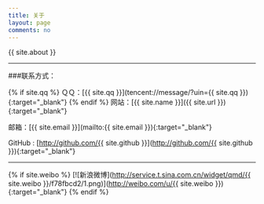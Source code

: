```yaml
---
title: 关于
layout: page
comments: no
---
```


{{ site.about }}

----

###联系方式：

{% if site.qq %}
ＱＱ：[{{ site.qq }}](tencent://message/?uin={{ site.qq }}){:target="_blank"}
{% endif %}
网站：[{{ site.name }}]({{ site.url }}){:target="_blank"}

邮箱：[{{ site.email }}](mailto:{{ site.email }}){:target="_blank"}

GitHub : [http://github.com/{{ site.github }}](http://github.com/{{ site.github }}){:target="_blank"}

----

{% if site.weibo %}
[![新浪微博](http://service.t.sina.com.cn/widget/qmd/{{ site.weibo }}/f78fbcd2/1.png)](http://weibo.com/u/{{ site.weibo }}){:target="_blank"}
{% endif %}
